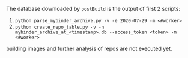 The database downloaded by `postBuild` is the output of first 2 scripts:

1. `python parse_mybinder_archive.py -v -e 2020-07-29 -m <#worker>` 
2. `python create_repo_table.py -v -n mybinder_archive_at_<timestamp>.db --access_token <token> -m <#worker>`

building images and further analysis of repos are not executed yet.
